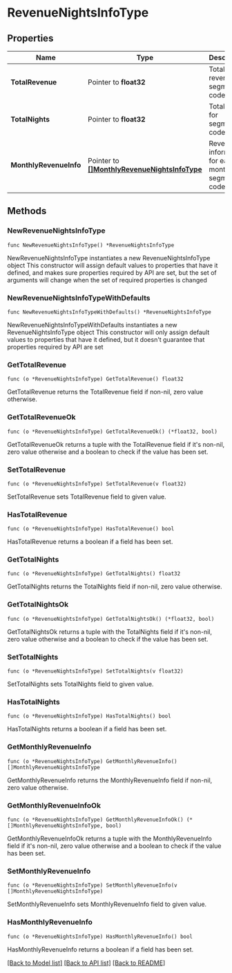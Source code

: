# RevenueNightsInfoType

## Properties

Name | Type | Description | Notes
------------ | ------------- | ------------- | -------------
**TotalRevenue** | Pointer to **float32** | Total revenue for segment code. | [optional] 
**TotalNights** | Pointer to **float32** | Total Nights for segment code. | [optional] 
**MonthlyRevenueInfo** | Pointer to [**[]MonthlyRevenueNightsInfoType**](MonthlyRevenueNightsInfoType.md) | Revenue information for each month for segment code. | [optional] 

## Methods

### NewRevenueNightsInfoType

`func NewRevenueNightsInfoType() *RevenueNightsInfoType`

NewRevenueNightsInfoType instantiates a new RevenueNightsInfoType object
This constructor will assign default values to properties that have it defined,
and makes sure properties required by API are set, but the set of arguments
will change when the set of required properties is changed

### NewRevenueNightsInfoTypeWithDefaults

`func NewRevenueNightsInfoTypeWithDefaults() *RevenueNightsInfoType`

NewRevenueNightsInfoTypeWithDefaults instantiates a new RevenueNightsInfoType object
This constructor will only assign default values to properties that have it defined,
but it doesn't guarantee that properties required by API are set

### GetTotalRevenue

`func (o *RevenueNightsInfoType) GetTotalRevenue() float32`

GetTotalRevenue returns the TotalRevenue field if non-nil, zero value otherwise.

### GetTotalRevenueOk

`func (o *RevenueNightsInfoType) GetTotalRevenueOk() (*float32, bool)`

GetTotalRevenueOk returns a tuple with the TotalRevenue field if it's non-nil, zero value otherwise
and a boolean to check if the value has been set.

### SetTotalRevenue

`func (o *RevenueNightsInfoType) SetTotalRevenue(v float32)`

SetTotalRevenue sets TotalRevenue field to given value.

### HasTotalRevenue

`func (o *RevenueNightsInfoType) HasTotalRevenue() bool`

HasTotalRevenue returns a boolean if a field has been set.

### GetTotalNights

`func (o *RevenueNightsInfoType) GetTotalNights() float32`

GetTotalNights returns the TotalNights field if non-nil, zero value otherwise.

### GetTotalNightsOk

`func (o *RevenueNightsInfoType) GetTotalNightsOk() (*float32, bool)`

GetTotalNightsOk returns a tuple with the TotalNights field if it's non-nil, zero value otherwise
and a boolean to check if the value has been set.

### SetTotalNights

`func (o *RevenueNightsInfoType) SetTotalNights(v float32)`

SetTotalNights sets TotalNights field to given value.

### HasTotalNights

`func (o *RevenueNightsInfoType) HasTotalNights() bool`

HasTotalNights returns a boolean if a field has been set.

### GetMonthlyRevenueInfo

`func (o *RevenueNightsInfoType) GetMonthlyRevenueInfo() []MonthlyRevenueNightsInfoType`

GetMonthlyRevenueInfo returns the MonthlyRevenueInfo field if non-nil, zero value otherwise.

### GetMonthlyRevenueInfoOk

`func (o *RevenueNightsInfoType) GetMonthlyRevenueInfoOk() (*[]MonthlyRevenueNightsInfoType, bool)`

GetMonthlyRevenueInfoOk returns a tuple with the MonthlyRevenueInfo field if it's non-nil, zero value otherwise
and a boolean to check if the value has been set.

### SetMonthlyRevenueInfo

`func (o *RevenueNightsInfoType) SetMonthlyRevenueInfo(v []MonthlyRevenueNightsInfoType)`

SetMonthlyRevenueInfo sets MonthlyRevenueInfo field to given value.

### HasMonthlyRevenueInfo

`func (o *RevenueNightsInfoType) HasMonthlyRevenueInfo() bool`

HasMonthlyRevenueInfo returns a boolean if a field has been set.


[[Back to Model list]](../README.md#documentation-for-models) [[Back to API list]](../README.md#documentation-for-api-endpoints) [[Back to README]](../README.md)


